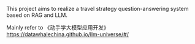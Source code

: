 This project aims to realize a travel strategy question-answering system based on RAG and LLM.

Mainly refer to 《动手学大模型应用开发》 https://datawhalechina.github.io/llm-universe/#/

